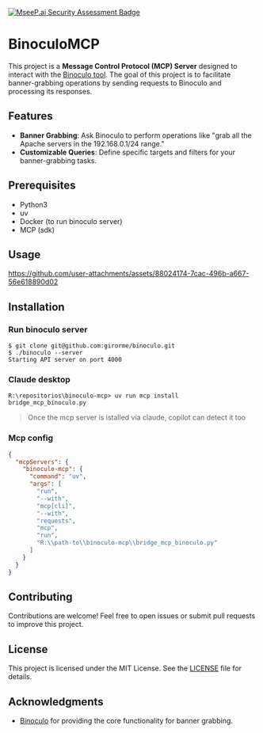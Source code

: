 [![MseeP.ai Security Assessment Badge](https://mseep.net/pr/girorme-binoculo-mcp-badge.png)](https://mseep.ai/app/girorme-binoculo-mcp)

# BinoculoMCP

This project is a **Message Control Protocol (MCP) Server** designed to interact with the [Binoculo tool](https://github.com/girorme/binoculo). The goal of this project is to facilitate banner-grabbing operations by sending requests to Binoculo and processing its responses.

## Features

- **Banner Grabbing**: Ask Binoculo to perform operations like "grab all the Apache servers in the 192.168.0.1/24 range."
- **Customizable Queries**: Define specific targets and filters for your banner-grabbing tasks.

## Prerequisites
- Python3
- uv
- Docker (to run binoculo server)
- MCP (sdk)

## Usage
https://github.com/user-attachments/assets/88024174-7cac-496b-a667-56e618890d02

## Installation

### Run binoculo server
```
$ git clone git@github.com:girorme/binoculo.git
$ ./binoculo --server
Starting API server on port 4000
```

### Claude desktop
```
R:\repositorios\binoculo-mcp> uv run mcp install bridge_mcp_binoculo.py
```

> Once the mcp server is istalled via claude, copilot can detect it too

### Mcp config
```json
{
  "mcpServers": {
    "binoculo-mcp": {
      "command": "uv",
      "args": [
        "run",
        "--with",
        "mcp[cli]",
        "--with",
        "requests",
        "mcp",
        "run",
        "R:\\path-to\\binoculo-mcp\\bridge_mcp_binoculo.py"
      ]
    }
  }
}
```

## Contributing
Contributions are welcome! Feel free to open issues or submit pull requests to improve this project.

## License
This project is licensed under the MIT License. See the [LICENSE](LICENSE) file for details.

## Acknowledgments
- [Binoculo](https://github.com/girorme/binoculo) for providing the core functionality for banner grabbing.
